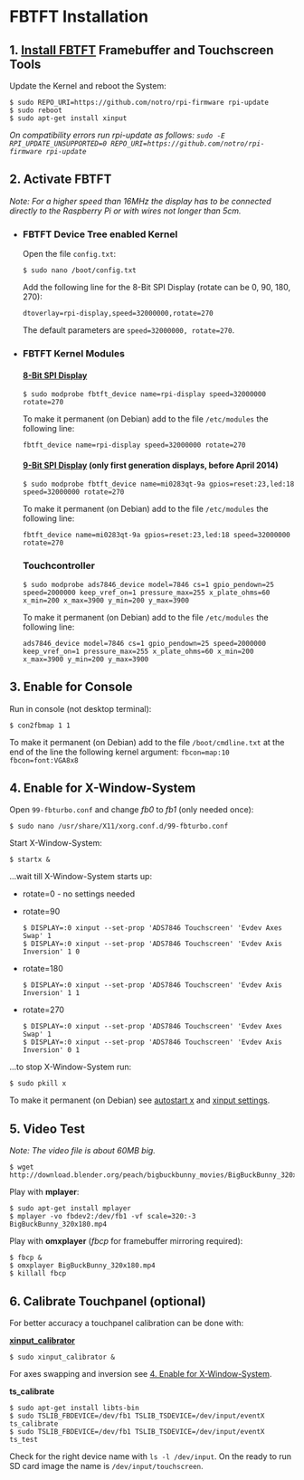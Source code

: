 # FBTFT Installation

## 1. [Install FBTFT](https://github.com/notro/fbtft/wiki#install) Framebuffer and Touchscreen Tools

Update the Kernel and reboot the System:
```
$ sudo REPO_URI=https://github.com/notro/rpi-firmware rpi-update
$ sudo reboot
$ sudo apt-get install xinput
```
*On compatibility errors run rpi-update as follows:
```sudo -E RPI_UPDATE_UNSUPPORTED=0 REPO_URI=https://github.com/notro/rpi-firmware rpi-update```*


## 2. Activate FBTFT

*Note: For a higher speed than 16MHz the display has to be connected directly to the Raspberry Pi or with wires not longer than 5cm.*

* ### FBTFT Device Tree enabled Kernel

    Open the file ```config.txt```:
    ```
    $ sudo nano /boot/config.txt
    ```
    Add the following line for the 8-Bit SPI Display (rotate can be 0, 90, 180, 270):
    ```
    dtoverlay=rpi-display,speed=32000000,rotate=270
    ```
    The default parameters are ```speed=32000000, rotate=270```.

* ### FBTFT Kernel Modules

    #### [8-Bit SPI Display](https://github.com/watterott/RPi-Display/blob/master/docu/FAQ.md#spi-mode)
    ```
    $ sudo modprobe fbtft_device name=rpi-display speed=32000000 rotate=270
    ```
    To make it permanent (on Debian) add to the file ```/etc/modules``` the following line:
    ```
    fbtft_device name=rpi-display speed=32000000 rotate=270
    ```

    #### [9-Bit SPI Display](https://github.com/watterott/RPi-Display/blob/master/docu/FAQ.md#spi-mode) (only first generation displays, before April 2014)
    ```
    $ sudo modprobe fbtft_device name=mi0283qt-9a gpios=reset:23,led:18 speed=32000000 rotate=270
    ```
    To make it permanent (on Debian) add to the file ```/etc/modules``` the following line:
    ```
    fbtft_device name=mi0283qt-9a gpios=reset:23,led:18 speed=32000000 rotate=270
    ```

    ### Touchcontroller
    ```
    $ sudo modprobe ads7846_device model=7846 cs=1 gpio_pendown=25 speed=2000000 keep_vref_on=1 pressure_max=255 x_plate_ohms=60 x_min=200 x_max=3900 y_min=200 y_max=3900
    ```
    To make it permanent (on Debian) add to the file ```/etc/modules``` the following line:
    ```
    ads7846_device model=7846 cs=1 gpio_pendown=25 speed=2000000 keep_vref_on=1 pressure_max=255 x_plate_ohms=60 x_min=200 x_max=3900 y_min=200 y_max=3900
    ```


## 3. Enable for Console

Run in console (not desktop terminal):
```
$ con2fbmap 1 1
```
To make it permanent (on Debian) add to the file ```/boot/cmdline.txt``` at the end of the line the following kernel argument: ```fbcon=map:10 fbcon=font:VGA8x8```


## 4. Enable for X-Window-System

Open ```99-fbturbo.conf``` and change *fb0* to *fb1* (only needed once):
```
$ sudo nano /usr/share/X11/xorg.conf.d/99-fbturbo.conf
```

Start X-Window-System:
```
$ startx &
```

...wait till X-Window-System starts up:
* rotate=0 - no settings needed

* rotate=90
    ```
    $ DISPLAY=:0 xinput --set-prop 'ADS7846 Touchscreen' 'Evdev Axes Swap' 1
    $ DISPLAY=:0 xinput --set-prop 'ADS7846 Touchscreen' 'Evdev Axis Inversion' 1 0
    ```

* rotate=180
    ```
    $ DISPLAY=:0 xinput --set-prop 'ADS7846 Touchscreen' 'Evdev Axis Inversion' 1 1
    ```

* rotate=270
    ```
    $ DISPLAY=:0 xinput --set-prop 'ADS7846 Touchscreen' 'Evdev Axes Swap' 1
    $ DISPLAY=:0 xinput --set-prop 'ADS7846 Touchscreen' 'Evdev Axis Inversion' 0 1
    ```

...to stop X-Window-System run:
```
$ sudo pkill x
```

To make it permanent (on Debian) see [autostart x](https://github.com/notro/fbtft/wiki#make-it-permanent-debian) and [xinput settings](https://github.com/notro/fbtft/wiki/Touchpanel#-xinput---make-it-permanent).


## 5. Video Test

*Note: The video file is about 60MB big.*
```
$ wget http://download.blender.org/peach/bigbuckbunny_movies/BigBuckBunny_320x180.mp4
```

Play with **mplayer**:
```
$ sudo apt-get install mplayer
$ mplayer -vo fbdev2:/dev/fb1 -vf scale=320:-3 BigBuckBunny_320x180.mp4
```

Play with **omxplayer** (*fbcp* for framebuffer mirroring required):
```
$ fbcp &
$ omxplayer BigBuckBunny_320x180.mp4
$ killall fbcp
```


## 6. Calibrate Touchpanel (optional)

For better accuracy a touchpanel calibration can be done with:

**[xinput_calibrator](https://github.com/tias/xinput_calibrator)**
```
$ sudo xinput_calibrator &
```
For axes swapping and inversion see [4. Enable for X-Window-System](https://github.com/watterott/RPi-Display/blob/master/docu/FBTFT-Install.md#4-enable-for-x-window-system).

**ts_calibrate**
```
$ sudo apt-get install libts-bin
$ sudo TSLIB_FBDEVICE=/dev/fb1 TSLIB_TSDEVICE=/dev/input/eventX ts_calibrate
$ sudo TSLIB_FBDEVICE=/dev/fb1 TSLIB_TSDEVICE=/dev/input/eventX ts_test
```
Check for the right device name with ```ls -l /dev/input```.
On the ready to run SD card image the name is ```/dev/input/touchscreen```.

